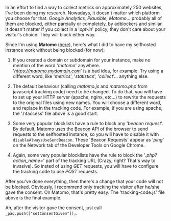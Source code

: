 In an effort to find a way to collect metrics on approximately 250 websites, I've been doing my research. 
Nowadays, it doesn't matter which platform you choose for that. _Google Analytics, Plausible, Matomo_... probably all of them are blocked, either parcially or completely, by adblockers and similar. 
It doesn't matter if you collect in a '_opt-in_' policy, they don't care about your visitor's choice. They will block either way. 

Since I'm using **Matomo** ([here](https://matomo.org/)), here's what I did to have my selfhosted instance work without being blocked (for now):

1. If you created a domain or subdomain for your instance, make no mention of the word '_matomo_' anywhere. '_https://matomo.mydomain.com_' is a bad idea, for example. Try using a different word, like '_metrics_', '_statistics_', '_collect_'... anything else.

2. The default behaviour (calling _matomo.js_ and _matomo.php_ from javascript tracking code) need to be changed. To do that, you will have to set up your HTTP server (apache, nginx, etc...) to rewrite the requests to the original files using new names. You will choose a different word, and replace in the tracking code.
For example, if you are using apache, the '.htaccess' file above is a good start.

3. Some very popular blocklists have a rule to block any '_beacon request_'. By default, Matomo uses the [Beacon API](https://developer.mozilla.org/en-US/docs/Web/API/Beacon_API) of the browser to send requests to the selfhosted instance, so you will have to disable it with `disableAlwaysUseSendBeacon`. These 'Beacon Requests' appear as '_ping_' on the Network tab of the Developer Tools on Google Chrome. 

4. Again, some very popular blocklists have the rule to block the '_.php?action_name=_' part of the tracking URL (Crazy, right? That's way to invasive). So insted of using _GET_ requests, you will have to configure the tracking code to use _POST_ requests. 

After you've done everything, then there's a change that your code will not be blocked. Obviously, I recommend only tracking the visitor after he/she gave the consent. On Matomo, that's pretty easy. The 'tracking-code.js' file above is the final example.

Ah, after the visitor gave the consent, just call `_paq.push(["setConsentGiven"]);`.
